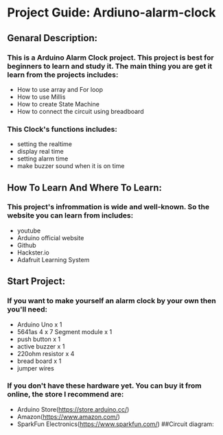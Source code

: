 # Project Guide: Ardiuno-alarm-clock

## Genaral Description:

### This is a Arduino Alarm Clock project. This project is best for beginners to learn and study it. The main thing you are get it learn from the projects includes:
- How to use array and For loop
- How to use Millis
- How to create State Machine
- How to connect the circuit using breadboard
### This Clock's functions includes:
- setting the realtime
- display real time
- setting alarm time
- make buzzer sound when it is on time
## How To Learn And Where To Learn:
### This project's infrommation is wide and well-known. So the website you can learn from includes:
- youtube
- Arduino official website
- Github 
- Hackster.io
- Adafruit Learning System

## Start Project:
### If you want to make yourself an alarm clock by your own then you'll need:
- Arduino Uno x 1
- 5641as 4 x 7 Segment module x 1
- push button x 1
- active buzzer x 1
- 220ohm resistor x 4
- bread board x 1
- jumper wires
### If you don't have these hardware yet. You can buy it from online, the store I recommend are:
- Arduino Store(https://store.arduino.cc/)
- Amazon(https://www.amazon.com/)
- SparkFun Electronics(https://www.sparkfun.com/)
##Circuit diagram:








              